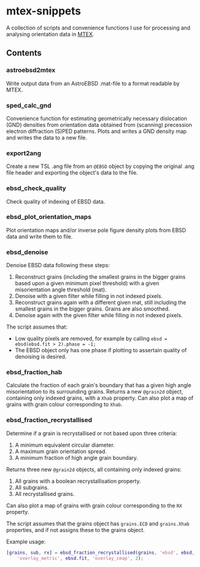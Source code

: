 # mtex-snippets

A collection of scripts and convenience functions I use for processing and analysing orientation data in [MTEX](https://mtex-toolbox.github.io/).

## Contents

### astroebsd2mtex

Write output data from an AstroEBSD .mat-file to a format readable by MTEX.

### sped_calc_gnd

Convenience function for estimating geometrically necessary dislocation (GND) densities from orientation data obtained from (scanning) precession electron diffraction (S)PED patterns. Plots and writes a GND density map and writes the data to a new file.

### export2ang

Create a new TSL .ang file from an `@EBSD` object by copying the original .ang file header and exporting the object's data to the file.

### ebsd_check_quality

Check quality of indexing of EBSD data.

### ebsd_plot_orientation_maps

Plot orientation maps and/or inverse pole figure density plots from EBSD data and write them to file.

### ebsd_denoise

Denoise EBSD data following these steps:
  1. Reconstruct grains (including the smallest grains in the bigger grains based upon a given minimum pixel threshold) with a given misorientation angle threshold (mat).
  2. Denoise with a given filter while filling in not indexed pixels.
  3. Reconstruct grains again with a different given mat, still including the smallest grains in the bigger grains. Grains are also smoothed.
  4. Denoise again with the given filter while filling in not indexed pixels.

The script assumes that:
  * Low quality pixels are removed, for example by calling `ebsd = ebsd(ebsd.fit > 2).phase = -1;`
  * The EBSD object only has one phase if plotting to assertain quality of denoising is desired.

### ebsd_fraction_hab

Calculate the fraction of each grain's boundary that has a given high angle misorientation to its surrounding grains. Returns a new `@grain2d` object, containing only indexed grains, with a `Xhab` property. Can also plot a map of grains with grain colour corresponding to `Xhab`.

### ebsd_fraction_recrystallised

Determine if a grain is recrystallised or not based upon three criteria:
  1. A minimum equivalent circular diameter.
  2. A maximum grain orientation spread.
  3. A minimum fraction of high angle grain boundary.

Returns three new `@grain2d` objects, all containing only indexed grains:
  1. All grains with a boolean recrystallisation property.
  2. All subgrains.
  3. All recrystallised grains.

Can also plot a map of grains with grain colour corresponding to the `RX` property.

The script assumes that the grains object has `grains.ECD` and `grains.Xhab` properties, and if not assigns these to the grains object.

Example usage:

```matlab
[grains, sub, rx] = ebsd_fraction_recrystallised(grains, 'ebsd', ebsd,...
    'overlay_metric', ebsd.fit, 'overlay_cmap', 2);
```
